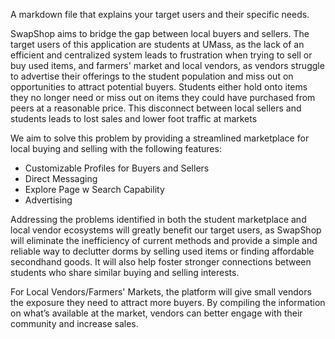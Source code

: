 A markdown file that explains your target users and their specific needs.

SwapShop aims to bridge the gap between local buyers and sellers. The target users of this application are students at UMass, as the lack of an efficient and centralized system leads to frustration when trying to sell or buy used items, and farmers' market and local vendors, as vendors struggle to advertise their offerings to the student population and miss out on opportunities to attract potential buyers. Students either hold onto items they no longer need or miss out on items they could have purchased from peers at a reasonable price. This disconnect between local sellers and students leads to lost sales and lower foot traffic at markets

We aim to solve this problem by providing a streamlined marketplace for local buying and selling with the following features:

- Customizable Profiles for Buyers and Sellers
- Direct Messaging
- Explore Page w Search Capability
- Advertising

Addressing the problems identified in both the student marketplace and local vendor ecosystems will greatly benefit our target users, as SwapShop will eliminate the inefficiency of current methods and provide a simple and reliable way to declutter dorms by selling used items or finding affordable secondhand goods. It will also help foster stronger connections between students who share similar buying and selling interests.

For Local Vendors/Farmers' Markets, the platform will give small vendors the exposure they need to attract more buyers. By compiling the information on what’s available at the market, vendors can better engage with their community and increase sales.